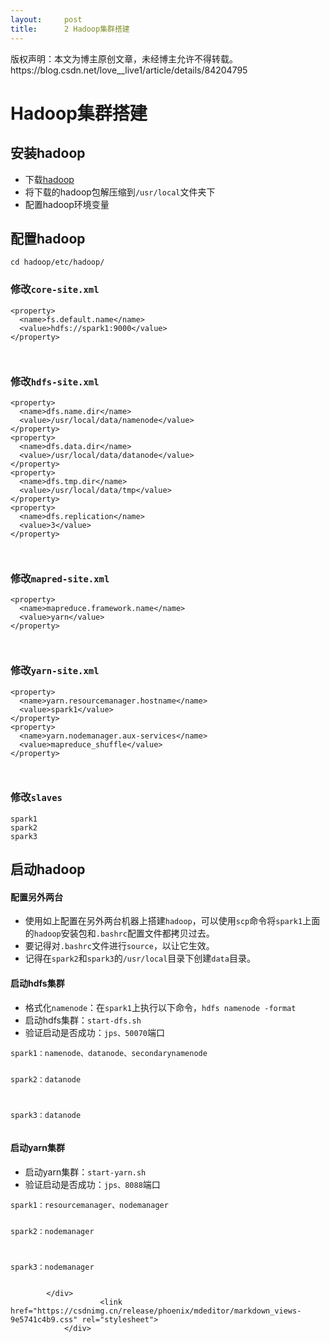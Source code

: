 ```yaml
---
layout:     post
title:      2 Hadoop集群搭建
---
```

<div id="article_content" class="article_content clearfix csdn-tracking-statistics" data-pid="blog" data-mod="popu_307" data-dsm="post">
								<div class="article-copyright">
					版权声明：本文为博主原创文章，未经博主允许不得转载。					https://blog.csdn.net/love__live1/article/details/84204795				</div>
								            <div id="content_views" class="markdown_views prism-atom-one-dark">
							<!-- flowchart 箭头图标 勿删 -->
							<svg xmlns="http://www.w3.org/2000/svg" style="display: none;"><path stroke-linecap="round" d="M5,0 0,2.5 5,5z" id="raphael-marker-block" style="-webkit-tap-highlight-color: rgba(0, 0, 0, 0);"></path></svg>
							<h1><a id="Hadoop_0"></a>Hadoop集群搭建</h1>
<h2><a id="hadoop_2"></a>安装hadoop</h2>
<ul>
<li>下载<a href="http://archive.apache.org/dist/hadoop/core/" rel="nofollow">hadoop</a></li>
<li>将下载的hadoop包解压缩到<code>/usr/local</code>文件夹下</li>
<li>配置hadoop环境变量</li>
</ul>
<h2><a id="hadoop_8"></a>配置hadoop</h2>
<pre><code class="prism language-sh">cd hadoop/etc/hadoop/
</code></pre>
<h3><a id="coresitexml_14"></a>修改<code>core-site.xml</code></h3>
<pre><code class="prism language-xml"><span class="token tag"><span class="token tag"><span class="token punctuation">&lt;</span>property</span><span class="token punctuation">&gt;</span></span>
  <span class="token tag"><span class="token tag"><span class="token punctuation">&lt;</span>name</span><span class="token punctuation">&gt;</span></span>fs.default.name<span class="token tag"><span class="token tag"><span class="token punctuation">&lt;/</span>name</span><span class="token punctuation">&gt;</span></span>
  <span class="token tag"><span class="token tag"><span class="token punctuation">&lt;</span>value</span><span class="token punctuation">&gt;</span></span>hdfs://spark1:9000<span class="token tag"><span class="token tag"><span class="token punctuation">&lt;/</span>value</span><span class="token punctuation">&gt;</span></span>
<span class="token tag"><span class="token tag"><span class="token punctuation">&lt;/</span>property</span><span class="token punctuation">&gt;</span></span>

</code></pre>
<h3><a id="hdfssitexml_24"></a>修改<code>hdfs-site.xml</code></h3>
<pre><code class="prism language-xml"><span class="token tag"><span class="token tag"><span class="token punctuation">&lt;</span>property</span><span class="token punctuation">&gt;</span></span>
  <span class="token tag"><span class="token tag"><span class="token punctuation">&lt;</span>name</span><span class="token punctuation">&gt;</span></span>dfs.name.dir<span class="token tag"><span class="token tag"><span class="token punctuation">&lt;/</span>name</span><span class="token punctuation">&gt;</span></span>
  <span class="token tag"><span class="token tag"><span class="token punctuation">&lt;</span>value</span><span class="token punctuation">&gt;</span></span>/usr/local/data/namenode<span class="token tag"><span class="token tag"><span class="token punctuation">&lt;/</span>value</span><span class="token punctuation">&gt;</span></span>
<span class="token tag"><span class="token tag"><span class="token punctuation">&lt;/</span>property</span><span class="token punctuation">&gt;</span></span>
<span class="token tag"><span class="token tag"><span class="token punctuation">&lt;</span>property</span><span class="token punctuation">&gt;</span></span>
  <span class="token tag"><span class="token tag"><span class="token punctuation">&lt;</span>name</span><span class="token punctuation">&gt;</span></span>dfs.data.dir<span class="token tag"><span class="token tag"><span class="token punctuation">&lt;/</span>name</span><span class="token punctuation">&gt;</span></span>
  <span class="token tag"><span class="token tag"><span class="token punctuation">&lt;</span>value</span><span class="token punctuation">&gt;</span></span>/usr/local/data/datanode<span class="token tag"><span class="token tag"><span class="token punctuation">&lt;/</span>value</span><span class="token punctuation">&gt;</span></span>
<span class="token tag"><span class="token tag"><span class="token punctuation">&lt;/</span>property</span><span class="token punctuation">&gt;</span></span>
<span class="token tag"><span class="token tag"><span class="token punctuation">&lt;</span>property</span><span class="token punctuation">&gt;</span></span>
  <span class="token tag"><span class="token tag"><span class="token punctuation">&lt;</span>name</span><span class="token punctuation">&gt;</span></span>dfs.tmp.dir<span class="token tag"><span class="token tag"><span class="token punctuation">&lt;/</span>name</span><span class="token punctuation">&gt;</span></span>
  <span class="token tag"><span class="token tag"><span class="token punctuation">&lt;</span>value</span><span class="token punctuation">&gt;</span></span>/usr/local/data/tmp<span class="token tag"><span class="token tag"><span class="token punctuation">&lt;/</span>value</span><span class="token punctuation">&gt;</span></span>
<span class="token tag"><span class="token tag"><span class="token punctuation">&lt;/</span>property</span><span class="token punctuation">&gt;</span></span>
<span class="token tag"><span class="token tag"><span class="token punctuation">&lt;</span>property</span><span class="token punctuation">&gt;</span></span>
  <span class="token tag"><span class="token tag"><span class="token punctuation">&lt;</span>name</span><span class="token punctuation">&gt;</span></span>dfs.replication<span class="token tag"><span class="token tag"><span class="token punctuation">&lt;/</span>name</span><span class="token punctuation">&gt;</span></span>
  <span class="token tag"><span class="token tag"><span class="token punctuation">&lt;</span>value</span><span class="token punctuation">&gt;</span></span>3<span class="token tag"><span class="token tag"><span class="token punctuation">&lt;/</span>value</span><span class="token punctuation">&gt;</span></span>
<span class="token tag"><span class="token tag"><span class="token punctuation">&lt;/</span>property</span><span class="token punctuation">&gt;</span></span>

</code></pre>
<h3><a id="mapredsitexml_46"></a>修改<code>mapred-site.xml</code></h3>
<pre><code class="prism language-xml"><span class="token tag"><span class="token tag"><span class="token punctuation">&lt;</span>property</span><span class="token punctuation">&gt;</span></span>
  <span class="token tag"><span class="token tag"><span class="token punctuation">&lt;</span>name</span><span class="token punctuation">&gt;</span></span>mapreduce.framework.name<span class="token tag"><span class="token tag"><span class="token punctuation">&lt;/</span>name</span><span class="token punctuation">&gt;</span></span>
  <span class="token tag"><span class="token tag"><span class="token punctuation">&lt;</span>value</span><span class="token punctuation">&gt;</span></span>yarn<span class="token tag"><span class="token tag"><span class="token punctuation">&lt;/</span>value</span><span class="token punctuation">&gt;</span></span>
<span class="token tag"><span class="token tag"><span class="token punctuation">&lt;/</span>property</span><span class="token punctuation">&gt;</span></span>

</code></pre>
<h3><a id="yarnsitexml_56"></a>修改<code>yarn-site.xml</code></h3>
<pre><code class="prism language-xml"><span class="token tag"><span class="token tag"><span class="token punctuation">&lt;</span>property</span><span class="token punctuation">&gt;</span></span>
  <span class="token tag"><span class="token tag"><span class="token punctuation">&lt;</span>name</span><span class="token punctuation">&gt;</span></span>yarn.resourcemanager.hostname<span class="token tag"><span class="token tag"><span class="token punctuation">&lt;/</span>name</span><span class="token punctuation">&gt;</span></span>
  <span class="token tag"><span class="token tag"><span class="token punctuation">&lt;</span>value</span><span class="token punctuation">&gt;</span></span>spark1<span class="token tag"><span class="token tag"><span class="token punctuation">&lt;/</span>value</span><span class="token punctuation">&gt;</span></span>
<span class="token tag"><span class="token tag"><span class="token punctuation">&lt;/</span>property</span><span class="token punctuation">&gt;</span></span>
<span class="token tag"><span class="token tag"><span class="token punctuation">&lt;</span>property</span><span class="token punctuation">&gt;</span></span>
  <span class="token tag"><span class="token tag"><span class="token punctuation">&lt;</span>name</span><span class="token punctuation">&gt;</span></span>yarn.nodemanager.aux-services<span class="token tag"><span class="token tag"><span class="token punctuation">&lt;/</span>name</span><span class="token punctuation">&gt;</span></span>
  <span class="token tag"><span class="token tag"><span class="token punctuation">&lt;</span>value</span><span class="token punctuation">&gt;</span></span>mapreduce_shuffle<span class="token tag"><span class="token tag"><span class="token punctuation">&lt;/</span>value</span><span class="token punctuation">&gt;</span></span>
<span class="token tag"><span class="token tag"><span class="token punctuation">&lt;/</span>property</span><span class="token punctuation">&gt;</span></span>

</code></pre>
<h3><a id="slaves_70"></a>修改<code>slaves</code></h3>
<pre><code class="prism language-xml">spark1
spark2
spark3
</code></pre>
<h2><a id="hadoop_78"></a>启动hadoop</h2>
<h4><a id="_80"></a>配置另外两台</h4>
<ul>
<li>使用如上配置在另外两台机器上搭建<code>hadoop</code>，可以使用<code>scp</code>命令将<code>spark1</code>上面的<code>hadoop</code>安装包和<code>.bashrc</code>配置文件都拷贝过去。</li>
<li>要记得对<code>.bashrc</code>文件进行<code>source</code>，以让它生效。</li>
<li>记得在<code>spark2</code>和<code>spark3</code>的<code>/usr/local</code>目录下创建<code>data</code>目录。</li>
</ul>
<h4><a id="hdfs_86"></a>启动hdfs集群</h4>
<ul>
<li>格式化<code>namenode</code>：在<code>spark1</code>上执行以下命令，<code>hdfs namenode -format</code></li>
<li>启动hdfs集群：<code>start-dfs.sh</code></li>
<li>验证启动是否成功：<code>jps、50070</code>端口</li>
</ul>
<pre><code class="prism language-sh">spark1：namenode、datanode、secondarynamenode

spark2：datanode

spark3：datanode
</code></pre>
<h4><a id="yarn_100"></a>启动yarn集群</h4>
<ul>
<li>启动yarn集群：<code>start-yarn.sh</code></li>
<li>验证启动是否成功：<code>jps、8088</code>端口</li>
</ul>
<pre><code class="prism language-sh">spark1：resourcemanager、nodemanager

spark2：nodemanager

spark3：nodemanager
</code></pre>

            </div>
						<link href="https://csdnimg.cn/release/phoenix/mdeditor/markdown_views-9e5741c4b9.css" rel="stylesheet">
                </div>